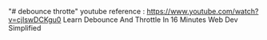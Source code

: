 "# debounce throtte" 
youtube reference : https://www.youtube.com/watch?v=cjIswDCKgu0
  Learn Debounce And Throttle In 16 Minutes
  Web Dev Simplified
